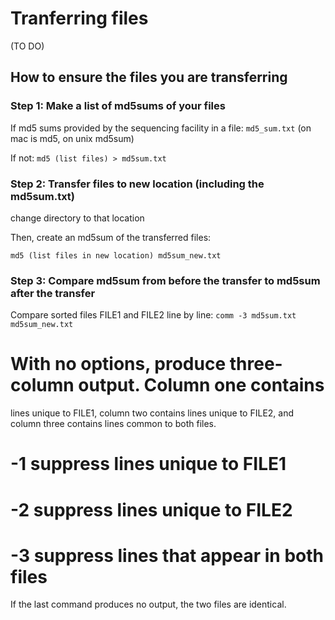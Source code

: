 # Tranferring files 

(TO DO)

## How to ensure the files you are transferring

### Step 1: Make a list of md5sums of your files

If md5 sums provided by the sequencing facility in a file: `md5_sum.txt` 
(on mac is md5, on unix md5sum)

If not:
`md5 (list files) > md5sum.txt`

### Step 2: Transfer files to new location (including the md5sum.txt)

change directory to that location

Then, create an md5sum of the transferred files:

`md5 (list files in new location) md5sum_new.txt`

### Step 3: Compare md5sum from before the transfer to md5sum after the transfer

Compare sorted files FILE1 and FILE2 line by line:
`comm -3 md5sum.txt md5sum_new.txt`

# With  no  options,  produce  three-column  output.  Column one contains 
lines unique to FILE1, column two contains lines unique to  FILE2,  and  column three contains lines common to both files.
#  -1     suppress lines unique to FILE1
#  -2     suppress lines unique to FILE2
#  -3     suppress lines that appear in both files

If the last command produces no output, the two files are identical.

```
